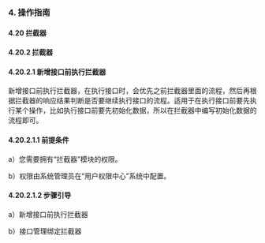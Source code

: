 ### 4. 操作指南

#### 4.20 拦截器

#### 4.20.2 拦截器

#### 4.20.2.1 新增接口前执行拦截器

新增接口前执行拦截器，在执行接口时，会优先之前拦截器里面的流程，然后再根据拦截器的响应结果判断是否要继续执行接口的流程。适用于在执行接口前要先执行某个操作，比如执行接口前要先初始化数据，所以在拦截器中编写初始化数据的流程即可。

#### 4.20.2.1.1 前提条件

a）您需要拥有“拦截器”模块的权限。

b）权限由系统管理员在“用户权限中心”系统中配置。

#### 4.20.2.1.2 步骤引导

a）新增接口前执行拦截器

b）接口管理绑定拦截器
